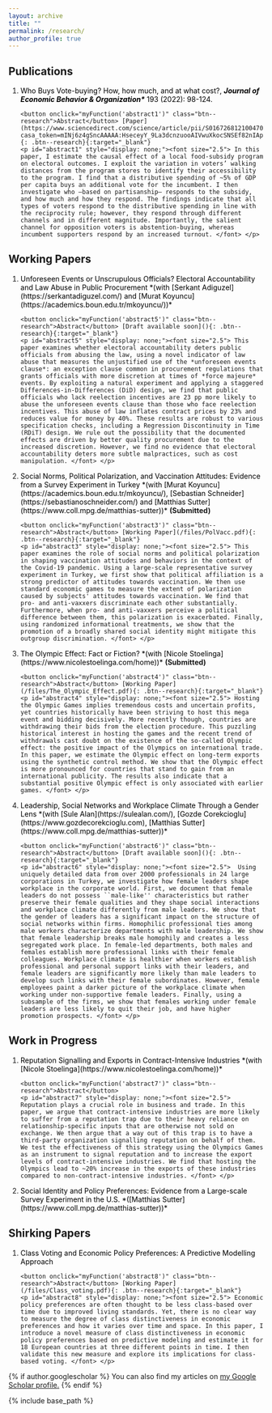 ```yaml
---
layout: archive
title: ""
permalink: /research/
author_profile: true
---
```


## Publications


<ol type="1">

<li> <span style="color:Black"> Who Buys Vote-buying? How, how much, and at what cost?, <strong><i>Journal of Economic Behavior & Organization*</strong></i> 193 (2022): 98-124. </span> </li>
	
	<button onclick="myFunction('abstract1')" class="btn--research">Abstract</button> [Paper](https://www.sciencedirect.com/science/article/pii/S0167268121004704?casa_token=mINj6z4gSncAAAAA:HseceyY_9La3dcnzuooAIVwuXkocSNSEf82nIApVwtgZHwZfcuqqGe93t2cTRWdZLlSthtjK){: .btn--research}{:target="_blank"}
	<p id="abstract1" style="display: none;"><font size="2.5"> In this paper, I estimate the causal effect of a local food-subsidy program on electoral outcomes. I exploit the variation in voters’ walking distances from the program stores to identify their accessibility to the program. I find that a distributive spending of ~5% of GDP per capita buys an additional vote for the incumbent. I then investigate who –based on partisanship– responds to the subsidy, and how much and how they respond. The findings indicate that all types of voters respond to the distributive spending in line with the reciprocity rule; however, they respond through different channels and in different magnitude. Importantly, the salient channel for opposition voters is abstention-buying, whereas incumbent supporters respond by an increased turnout. </font> </p>

</ol> 

## Working Papers

<ol type="1">


<li> <span style="color:Black"> Unforeseen Events or Unscrupulous Officials? Electoral Accountability and Law Abuse in Public Procurement
	*(with [Serkant Adiguzel](https://serkantadiguzel.com/) and [Murat Koyuncu](https://academics.boun.edu.tr/mkoyuncu/))* </span> </li>
	
	<button onclick="myFunction('abstract5')" class="btn--research">Abstract</button> [Draft available soon](){: .btn--research}{:target="_blank"}
	<p id="abstract5" style="display: none;"><font size="2.5"> This paper examines whether electoral accountability deters public officials from abusing the law, using a novel indicator of law abuse that measures the unjustified use of the *unforeseen events clause*: an exception clause common in procurement regulations that grants officials with more discretion at times of *force majeure* events. By exploiting a natural experiment and applying a staggered Differences-in-Differences (DiD) design, we find that public officials who lack reelection incentives are 23 pp more likely to abuse the unforeseen events clause than those who face reelection incentives. This abuse of law inflates contract prices by 23% and reduces value for money by 40%. These results are robust to various specification checks, including a Regression Discontinuity in Time (RDiT) design. We rule out the possibility that the documented effects are driven by better quality procurement due to the increased discretion. However, we find no evidence that electoral accountability deters more subtle malpractices, such as cost manipulation. </font> </p> 
	
	

<li> <span style="color:Black"> Social Norms, Political Polarization, and Vaccination Attitudes: Evidence from a Survey Experiment in Turkey
	*(with [Murat Koyuncu](https://academics.boun.edu.tr/mkoyuncu/), [Sebastian Schneider](https://sebastianoschneider.com/) and [Matthias Sutter](https://www.coll.mpg.de/matthias-sutter))* </span> <b>(Submitted)</b> </li>
	
	<button onclick="myFunction('abstract3')" class="btn--research">Abstract</button> [Working Paper](/files/PolVacc.pdf){: .btn--research}{:target="_blank"}
	<p id="abstract3" style="display: none;"><font size="2.5"> This paper examines the role of social norms and political polarization in shaping vaccination attitudes and behaviors in the context of the Covid-19 pandemic. Using a large-scale representative survey experiment in Turkey, we first show that political affiliation is a strong predictor of attitudes towards vaccination. We then use standard economic games to measure the extent of polarization caused by subjects' attitudes towards vaccination. We find that pro- and anti-vaxxers discriminate each other substantially. Furthermore, when pro- and anti-vaxxers perceive a political difference between them, this polarization is exacerbated. Finally, using randomized informational treatments, we show that the promotion of a broadly shared social identity might mitigate this outgroup discrimination. </font> </p> 
	 
	
	
<li> <span style="color:Black"> The Olympic Effect: Fact or Fiction?
	*(with [Nicole Stoelinga](https://www.nicolestoelinga.com/home))* </span> <b>(Submitted)</b> </li>
	
	<button onclick="myFunction('abstract4')" class="btn--research">Abstract</button> [Working Paper](/files/The_Olympic_Effect.pdf){: .btn--research}{:target="_blank"} 
	<p id="abstract4" style="display: none;"><font size="2.5"> Hosting the Olympic Games implies tremendous costs and uncertain profits, yet countries historically have been striving to host this mega event and bidding decisively. More recently though, countries are withdrawing their bids from the election procedure. This puzzling historical interest in hosting the games and the recent trend of withdrawals cast doubt on the existence of the so-called Olympic effect: the positive impact of the Olympics on international trade. In this paper, we estimate the Olympic effect on long-term exports using the synthetic control method. We show that the Olympic effect is more pronounced for countries that stand to gain from an international publicity. The results also indicate that a substantial positive Olympic effect is only associated with earlier games. </font> </p> 
	
		
	
<li> <span style="color:Black"> Leadership, Social Networks and Workplace Climate Through a Gender Lens
	*(with [Sule Alan](https://sulealan.com/), [Gozde Corekcioglu](https://www.gozdecorekcioglu.com), [Matthias Sutter](https://www.coll.mpg.de/matthias-sutter))* </span> </li>
	
	<button onclick="myFunction('abstract6')" class="btn--research">Abstract</button> [Draft available soon](){: .btn--research}{:target="_blank"}
	<p id="abstract6" style="display: none;"><font size="2.5">  Using uniquely detailed data from over 2000 professionals in 24 large corporations in Turkey, we investigate how female leaders shape workplace in the corporate world. First, we document that female leaders do not possess ``male-like'' characteristics but rather preserve their female qualities and they shape social interactions and workplace climate differently from male leaders. We show that the gender of leaders has a significant impact on the structure of social networks within firms. Homophilic professional ties among male workers characterize departments with male leadership. We show that female leadership breaks male homophily and creates a less segregated work place. In female-led departments, both males and females establish more professional links with their female colleagues. Workplace climate is healthier when workers establish professional and personal support links with their leaders, and female leaders are significantly more likely than male leaders to develop such links with their female subordinates. However, female employees paint a darker picture of the workplace climate when working under non-supportive female leaders. Finally, using a subsample of the firms, we show that females working under female leaders are less likely to quit their job, and have higher promotion prospects. </font> </p> 
	
</ol> 	
	

## Work in Progress

<ol type="1">
	
<li> <span style="color:Black"> Reputation Signalling and Exports in Contract-Intensive Industries
	*(with [Nicole Stoelinga](https://www.nicolestoelinga.com/home))* </span> </li>
	
	<button onclick="myFunction('abstract7')" class="btn--research">Abstract</button>
	<p id="abstract7" style="display: none;"><font size="2.5"> Reputation plays a crucial role in business and trade. In this paper, we argue that contract-intensive industries are more likely to suffer from a reputation trap due to their heavy reliance on relationship-specific inputs that are otherwise not sold on exchange. We then argue that a way out of this trap is to have a third-party organization signalling reputation on behalf of them. We test the effectiveness of this strategy using the Olympics Games as an instrument to signal reputation and to increase the export levels of contract-intensive industries. We find that hosting the Olympics lead to ~20% increase in the exports of these industries compared to non-contract-intensive industries. </font> </p> 
	
<li> <span style="color:Black"> Social Identity and Policy Preferences: Evidence from a Large-scale Survey Experiment in the U.S.
	*([Matthias Sutter](https://www.coll.mpg.de/matthias-sutter))* </span> </li>
	
</ol> 	

## Shirking Papers

<ol type="1">

<li> <span style="color:Black"> Class Voting and Economic Policy Preferences: A Predictive Modelling Approach </span> </li>
	
	<button onclick="myFunction('abstract8')" class="btn--research">Abstract</button> [Working Paper](/files/Class_voting.pdf){: .btn--research}{:target="_blank"}
	<p id="abstract8" style="display: none;"><font size="2.5"> Economic policy preferences are often thought to be less class-based over time due to improved living standards. Yet, there is no clear way to measure the degree of class distinctiveness in economic preferences and how it varies over time and space. In this paper, I introduce a novel measure of class distinctiveness in economic policy preferences based on predictive modeling and estimate it for 18 European countries at three different points in time. I then validate this new measure and explore its implications for class-based voting. </font> </p> 
	
</ol> 	


{% if author.googlescholar %}
  You can also find my articles on <u><a href="{{author.googlescholar}}">my Google Scholar profile</a>.</u>
{% endif %}

{% include base_path %}

<!--- {% for post in site.publications reversed %}
  {% include archive-single.html %}
{% endfor %} --->	

<script>
function myFunction(id) {
  var x = document.getElementById(id);
  if (x.style.display === "none") {
    x.style.display = "block";
  } else {
    x.style.display = "none";
  }
}
</script>

